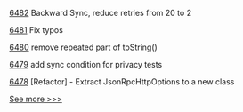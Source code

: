 
[6482](https://github.com/hyperledger/besu/pull/6482) Backward Sync, reduce retries from 20 to 2

[6481](https://github.com/hyperledger/besu/pull/6481) Fix typos

[6480](https://github.com/hyperledger/besu/pull/6480) remove repeated part of toString()

[6479](https://github.com/hyperledger/besu/pull/6479) add sync condition for privacy tests

[6478](https://github.com/hyperledger/besu/pull/6478) [Refactor] - Extract JsonRpcHttpOptions to a new class 


[See more >>>](https://start-here.hyperledger.org/pull-requests)
